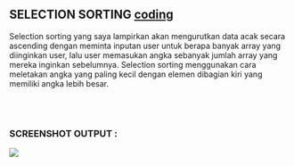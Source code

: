 ## SELECTION SORTING <a href="https://github.com/kireikireina/Tugas-ASD/blob/7d87642175cacd371288c31910f935e50f656453/Sorting/Selection%20Sorting/Selection%20Sorting%20Tugas.c">coding</a><br>
<p> Selection sorting yang saya lampirkan akan mengurutkan data acak secara ascending dengan meminta inputan user untuk berapa banyak array yang diinginkan user, lalu user memasukan angka sebanyak jumlah array yang mereka inginkan sebelumnya. Selection sorting menggunakan cara meletakan angka yang paling kecil dengan elemen dibagian kiri yang memiliki angka lebih besar. </p><br><br>

### SCREENSHOT OUTPUT : <br>
<img src="https://github.com/kireikireina/Tugas-ASD/blob/fa0b505eeaf8e6b1cad97c60eb4971fadccb2f32/Sorting/Selection%20Sorting/Screenshot%20(25).png">

